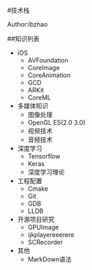 #技术栈

Author:lbzhao

##知识列表
- iOS
  * AVFoundation
  * CoreImage
  * CoreAnimation
  * GCD
  * ARKit
  * CoreML
- 多媒体知识
  * 图像处理
  * OpenGL ES(2.0 3.0)
  * 视频技术
  * 音频技术
- 深度学习
  * Tensorflow
  * Keras
  * 深度学习理论
- 工程配置
  * Cmake
  * Git
  * GDB
  * LLDB
- 开源项目研究
  * GPUImage
  * ijkplayereeerere
  * SCRecorder
- 其他
  * MarkDown语法
